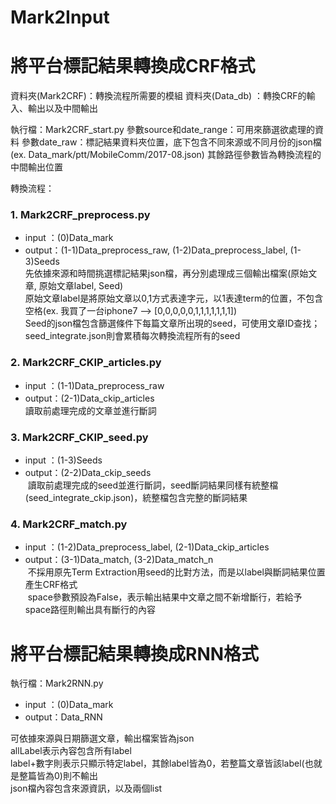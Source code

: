 # Mark2Input


將平台標記結果轉換成CRF格式
==========
資料夾(Mark2CRF)：轉換流程所需要的模組
資料夾(Data_db) ：轉換CRF的輸入、輸出以及中間輸出


執行檔：Mark2CRF_start.py
參數source和date_range：可用來篩選欲處理的資料
參數date_raw：標記結果資料夾位置，底下包含不同來源或不同月份的json檔(ex. Data_mark/ptt/MobileComm/2017-08.json)
其餘路徑參數皆為轉換流程的中間輸出位置


轉換流程：
### 1. Mark2CRF_preprocess.py
- input ：(0)Data_mark
- output：(1-1)Data_preprocess_raw, (1-2)Data_preprocess_label, (1-3)Seeds<br />
先依據來源和時間挑選標記結果json檔，再分別處理成三個輸出檔案(原始文章, 原始文章label, Seed)<br />
原始文章label是將原始文章以0,1方式表達字元，以1表達term的位置，不包含空格(ex. 我買了一台iphone7 --> [0,0,0,0,0,1,1,1,1,1,1,1])<br />
Seed的json檔包含篩選條件下每篇文章所出現的seed，可使用文章ID查找；seed_integrate.json則會累積每次轉換流程所有的seed<br />

### 2. Mark2CRF_CKIP_articles.py
- input ：(1-1)Data_preprocess_raw
- output：(2-1)Data_ckip_articles<br />
讀取前處理完成的文章並進行斷詞
  
### 3. Mark2CRF_CKIP_seed.py
- input ：(1-3)Seeds
- output：(2-2)Data_ckip_seeds<br />
  讀取前處理完成的seed並進行斷詞，seed斷詞結果同樣有統整檔(seed_integrate_ckip.json)，統整檔包含完整的斷詞結果

### 4. Mark2CRF_match.py
- input ：(1-2)Data_preprocess_label, (2-1)Data_ckip_articles
- output：(3-1)Data_match, (3-2)Data_match_n<br />
  不採用原先Term Extraction用seed的比對方法，而是以label與斷詞結果位置產生CRF格式<br />
  space參數預設為False，表示輸出結果中文章之間不新增斷行，若給予space路徑則輸出具有斷行的內容



將平台標記結果轉換成RNN格式
=========================

執行檔：Mark2RNN.py
- input ：(0)Data_mark
- output：Data_RNN

可依據來源與日期篩選文章，輸出檔案皆為json<br />
allLabel表示內容包含所有label<br />
label+數字則表示只顯示特定label，其餘label皆為0，若整篇文章皆該label(也就是整篇皆為0)則不輸出<br />
json檔內容包含來源資訊，以及兩個list

